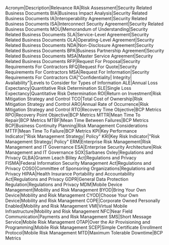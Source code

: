 
Acronym|Description|Relevance
RA|Risk Assessment|Security Related Business Documents
BIA|Business Impact Analysis|Security Related Business Documents
IA|Interoperability Agreement|Security Related Business Documents
ISA|Interconnect Security Agreement|Security Related Business Documents
MOU|Memorandum of Understanding|Security Related Business Documents
SLA|Service-Level Agreement|Security Related Business Documents
OLA|Operating-Level Agreement|Security Related Business Documents
NDA|Non-Disclosure Agreement|Security Related Business Documents
BPA|Business Partnership Agreement|Security Related Business Documents
MSA|Master Service Agreement|Security Related Business Documents
RFP|Request For Proposal|Security Requirements For Contractors
RFQ|Request For Quote|Security Requirements For Contractors
MSA|Request For Information|Security Requirements For Contractors
CIA|"Confidentiality| Integrity| Availability"|Levels to Consider for Types of Information
ALE|Annual Loss Expectancy|Quantitative Risk Determination
SLE|Single Loss Expectancy|Quantitative Risk Determination
ROI|Return on Investment|Risk Mitigation Strategy and Control
TCO|Total Cost of Ownership|Risk Mitigation Strategy and Control
ARO|Annual Rate of Occurrence|Risk Mitigation Strategy and Control
RTO|Recovery Time Objective|BCP Metrics
RPO|Recovery Point Objective|BCP Metrics
MTTR|Mean Time To Repair|BCP Metrics
MTBF|Mean Time Between Failures|BCP Metrics
BCP|Business Continuity Planning|Risk Management Considerations
MTTF|Mean Time To Failure|BCP Metrics
KPI|Key Performance Indicator|"Risk Management Strategy| Policy"
KRI|Key Risk Indicator|"Risk Management Strategy| Policy"
ERM|Enterprise Risk Management|Risk Management and IT Governance
ESA|Enterprise Security Architecture|Risk Management and IT Governance
SOX|Sarbanes Oxley|Regulations and Privacy
GLBA|Gramm Leach Bliley Act|Regulations and Privacy
FISMA|Federal Information Security Management Act|Regulations and Privacy
COSO|Committee of Sponsoring Organizations|Regulations and Privacy
HIPAA|Health Insurance Portability and Accountability Act|Regulations and Privacy
GDPR|General Data Protection Regulation|Regulations and Privacy
MDM|Mobile Device Management|Mobility and Risk Management
BYOD|Bring Your Own Device|Mobility and Risk Management
CYOD|Choose Your Own Device|Mobility and Risk Management
COPE|Corporate Owned Personally Enabled|Mobility and Risk Management
VMI|Virtual Mobile Infrastructure|Mobility and Risk Management
NFC|Near Field Communication|Payments and Risk Management
SMS|Short Message Service|Mobile Risk Management
OTAP|Over the Air Provisioning and Programming|Mobile Risk Management
SCEP|Simple Certificate Enrollment Protocol|Mobile Risk Management
MTD|Maximum Tolerable Downtime|BCP Metrics
